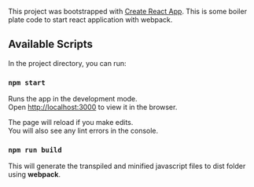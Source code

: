 This project was bootstrapped with [Create React App](https://github.com/facebook/create-react-app).
This is some boiler plate code to start react application with webpack.

## Available Scripts

In the project directory, you can run:

### `npm start`

Runs the app in the development mode.<br>
Open [http://localhost:3000](http://localhost:3000) to view it in the browser.

The page will reload if you make edits.<br>
You will also see any lint errors in the console.

### `npm run build`

This will generate the transpiled and minified javascript files to dist folder using <strong>webpack</strong>.
